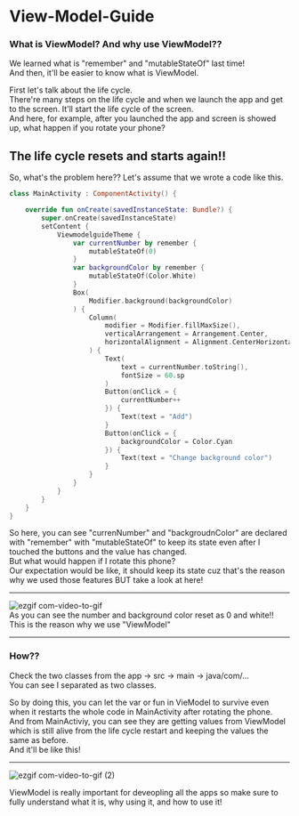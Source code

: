 # View-Model-Guide

### What is ViewModel? And why use ViewModel??
We learned what is "remember" and "mutableStateOf" last time!  
And then, it'll be easier to know what is ViewModel.  

First let's talk about the life cycle.  
There're many steps on the life cycle and when we launch the app and get to the screen. It'll start the life cycle of the screen.  
And here, for example, after you launched the app and screen is showed up, what happen if you rotate your phone?

## The life cycle resets and starts again!!

So, what's the problem here?? Let's assume that we wrote a code like this.
```kotlin
class MainActivity : ComponentActivity() {

    override fun onCreate(savedInstanceState: Bundle?) {
        super.onCreate(savedInstanceState)
        setContent {
            ViewmodelguideTheme {
                var currentNumber by remember {
                    mutableStateOf(0)
                }
                var backgroundColor by remember {
                    mutableStateOf(Color.White)
                }
                Box(
                    Modifier.background(backgroundColor)
                ) {
                    Column(
                        modifier = Modifier.fillMaxSize(),
                        verticalArrangement = Arrangement.Center,
                        horizontalAlignment = Alignment.CenterHorizontally,
                    ) {
                        Text(
                            text = currentNumber.toString(),
                            fontSize = 60.sp
                        )
                        Button(onClick = {
                            currentNumber++
                        }) {
                            Text(text = "Add")
                        }
                        Button(onClick = {
                            backgroundColor = Color.Cyan
                        }) {
                            Text(text = "Change background color")
                        }
                    }
                }
            }
        }
    }
}
```
So here, you can see "currenNumber" and "backgroudnColor" are declared with "remember" with "mutableStateOf" to keep its state even after I touched the buttons and the value has changed.  
But what would happen if I rotate this phone?  
Our expectation would be like, it should keep its state cuz that's the reason why we used those features BUT take a look at here!  
***
![ezgif com-video-to-gif](https://github.com/world2222/View-Model-Guide/assets/52661837/3f3ef1d1-7ebd-4229-8120-a9920e7e7de7)  
As you can see the number and background color reset as 0 and white!!  
This is the reason why we use "ViewModel"  

***
### How??
Check the two classes from the app -> src -> main -> java/com/...  
You can see I separated as two classes.  

So by doing this, you can let the var or fun in VieModel to survive even when it restarts the whole code in MainActivity after rotating the phone.  
And from MainActiviy, you can see they are getting values from ViewModel which is still alive from the life cycle restart and keeping the values the same as before.  
And it'll be like this!  
***
![ezgif com-video-to-gif (2)](https://github.com/world2222/View-Model-Guide/assets/52661837/ec41913c-fc44-4cc5-82c6-830c93953d79)  

ViewModel is really important for deveopling all the apps so make sure to fully understand what it is, why using it, and how to use it!
